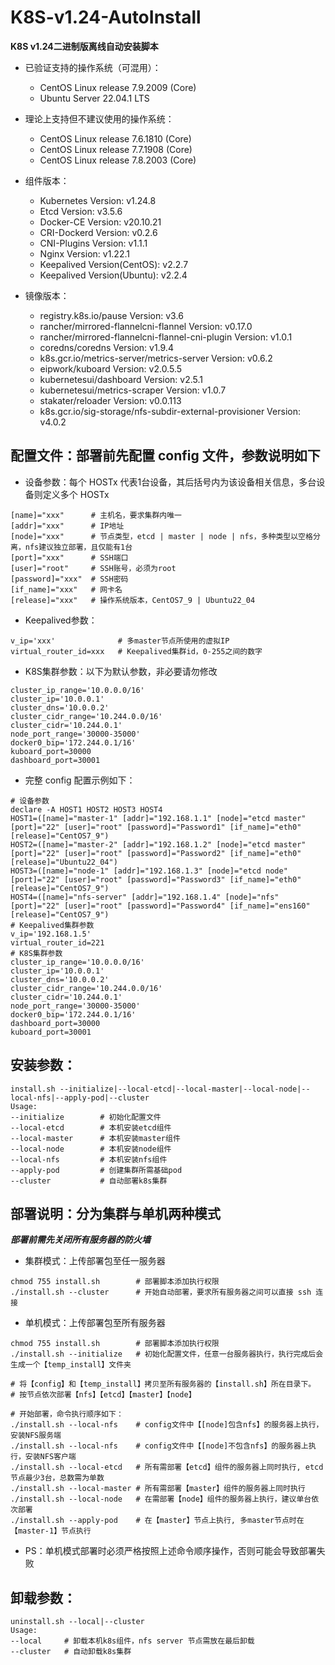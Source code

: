 # K8S-v1.24-AutoInstall
**K8S v1.24二进制版离线自动安装脚本**

- 已验证支持的操作系统（可混用）：
  - CentOS Linux release 7.9.2009 (Core)
  - Ubuntu Server 22.04.1 LTS

- 理论上支持但不建议使用的操作系统：
  - CentOS Linux release 7.6.1810 (Core)
  - CentOS Linux release 7.7.1908 (Core)
  - CentOS Linux release 7.8.2003 (Core)

- 组件版本：
  - Kubernetes Version: v1.24.8
  - Etcd Version: v3.5.6
  - Docker-CE Version: v20.10.21
  - CRI-Dockerd Version: v0.2.6
  - CNI-Plugins Version: v1.1.1
  - Nginx Version: v1.22.1
  - Keepalived Version(CentOS): v2.2.7
  - Keepalived Version(Ubuntu): v2.2.4

- 镜像版本：
  - registry.k8s.io/pause Version: v3.6
  - rancher/mirrored-flannelcni-flannel Version: v0.17.0
  - rancher/mirrored-flannelcni-flannel-cni-plugin Version: v1.0.1
  - coredns/coredns Version: v1.9.4
  - k8s.gcr.io/metrics-server/metrics-server Version: v0.6.2
  - eipwork/kuboard Version: v2.0.5.5
  - kubernetesui/dashboard Version: v2.5.1
  - kubernetesui/metrics-scraper Version: v1.0.7
  - stakater/reloader Version: v0.0.113
  - k8s.gcr.io/sig-storage/nfs-subdir-external-provisioner Version: v4.0.2

## 配置文件：部署前先配置 config 文件，参数说明如下
- 设备参数：每个 HOSTx 代表1台设备，其后括号内为该设备相关信息，多台设备则定义多个 HOSTx
```shell
[name]="xxx"      # 主机名，要求集群内唯一
[addr]="xxx"      # IP地址
[node]="xxx"      # 节点类型，etcd | master | node | nfs，多种类型以空格分离，nfs建议独立部署，且仅能有1台
[port]="xxx"      # SSH端口
[user]="root"     # SSH账号，必须为root
[password]="xxx"  # SSH密码
[if_name]="xxx"   # 网卡名
[release]="xxx"   # 操作系统版本，CentOS7_9 | Ubuntu22_04
```
    
- Keepalived参数：
```shell
v_ip='xxx'              # 多master节点所使用的虚拟IP
virtual_router_id=xxx   # Keepalived集群id，0-255之间的数字
```
    
- K8S集群参数：以下为默认参数，非必要请勿修改
```shell
cluster_ip_range='10.0.0.0/16'
cluster_ip='10.0.0.1'
cluster_dns='10.0.0.2'
cluster_cidr_range='10.244.0.0/16'
cluster_cidr='10.244.0.1'
node_port_range='30000-35000'
docker0_bip='172.244.0.1/16'
kuboard_port=30000
dashboard_port=30001
```

- 完整 config 配置示例如下：
```shell
# 设备参数
declare -A HOST1 HOST2 HOST3 HOST4
HOST1=([name]="master-1" [addr]="192.168.1.1" [node]="etcd master" [port]="22" [user]="root" [password]="Password1" [if_name]="eth0" [release]="CentOS7_9")
HOST2=([name]="master-2" [addr]="192.168.1.2" [node]="etcd master" [port]="22" [user]="root" [password]="Password2" [if_name]="eth0" [release]="Ubuntu22_04")
HOST3=([name]="node-1" [addr]="192.168.1.3" [node]="etcd node" [port]="22" [user]="root" [password]="Password3" [if_name]="eth0" [release]="CentOS7_9")
HOST4=([name]="nfs-server" [addr]="192.168.1.4" [node]="nfs" [port]="22" [user]="root" [password]="Password4" [if_name]="ens160" [release]="CentOS7_9")
# Keepalived集群参数
v_ip='192.168.1.5'
virtual_router_id=221
# K8S集群参数
cluster_ip_range='10.0.0.0/16'
cluster_ip='10.0.0.1'
cluster_dns='10.0.0.2'
cluster_cidr_range='10.244.0.0/16'
cluster_cidr='10.244.0.1'
node_port_range='30000-35000'
docker0_bip='172.244.0.1/16'
dashboard_port=30000
kuboard_port=30001
```

## 安装参数：
```shell
install.sh --initialize|--local-etcd|--local-master|--local-node|--local-nfs|--apply-pod|--cluster
Usage:
--initialize        # 初始化配置文件
--local-etcd        # 本机安装etcd组件
--local-master      # 本机安装master组件
--local-node        # 本机安装node组件
--local-nfs         # 本机安装nfs组件
--apply-pod         # 创建集群所需基础pod
--cluster           # 自动部署k8s集群
```
    
## 部署说明：分为集群与单机两种模式
***部署前需先关闭所有服务器的防火墙***
- 集群模式：上传部署包至任一服务器
```shell
chmod 755 install.sh        # 部署脚本添加执行权限
./install.sh --cluster      # 开始自动部署，要求所有服务器之间可以直接 ssh 连接
```
    
- 单机模式：上传部署包至所有服务器
```shell
chmod 755 install.sh        # 部署脚本添加执行权限
./install.sh --initialize   # 初始化配置文件，任意一台服务器执行，执行完成后会生成一个【temp_install】文件夹

# 将【config】和【temp_install】拷贝至所有服务器的【install.sh】所在目录下。
# 按节点依次部署【nfs】【etcd】【master】【node】

# 开始部署，命令执行顺序如下：
./install.sh --local-nfs    # config文件中【[node]包含nfs】的服务器上执行，安装NFS服务端
./install.sh --local-nfs    # config文件中【[node]不包含nfs】的服务器上执行，安装NFS客户端
./install.sh --local-etcd   # 所有需部署【etcd】组件的服务器上同时执行, etcd节点最少3台，总数需为单数
./install.sh --local-master # 所有需部署【master】组件的服务器上同时执行
./install.sh --local-node   # 在需部署【node】组件的服务器上执行，建议单台依次部署
./install.sh --apply-pod    # 在【master】节点上执行, 多master节点时在【master-1】节点执行
```
  - PS：单机模式部署时必须严格按照上述命令顺序操作，否则可能会导致部署失败

## 卸载参数：
```shell
uninstall.sh --local|--cluster
Usage:    
--local     # 卸载本机k8s组件，nfs server 节点需放在最后卸载    
--cluster   # 自动卸载k8s集群
```

